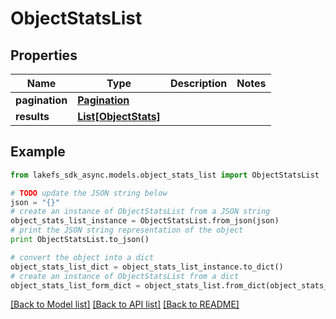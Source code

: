 # ObjectStatsList


## Properties
Name | Type | Description | Notes
------------ | ------------- | ------------- | -------------
**pagination** | [**Pagination**](Pagination.md) |  | 
**results** | [**List[ObjectStats]**](ObjectStats.md) |  | 

## Example

```python
from lakefs_sdk_async.models.object_stats_list import ObjectStatsList

# TODO update the JSON string below
json = "{}"
# create an instance of ObjectStatsList from a JSON string
object_stats_list_instance = ObjectStatsList.from_json(json)
# print the JSON string representation of the object
print ObjectStatsList.to_json()

# convert the object into a dict
object_stats_list_dict = object_stats_list_instance.to_dict()
# create an instance of ObjectStatsList from a dict
object_stats_list_form_dict = object_stats_list.from_dict(object_stats_list_dict)
```
[[Back to Model list]](../README.md#documentation-for-models) [[Back to API list]](../README.md#documentation-for-api-endpoints) [[Back to README]](../README.md)


